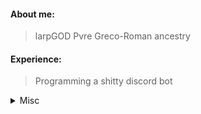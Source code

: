 #### About me:

> larpGOD
> Pvre Greco-Roman ancestry

#### Experience:

> Programming a shitty discord bot

<details>
  <summary>Misc</summary>
  
  (I will probably change this as time goes on)
  </details>

